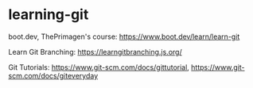 # learning-git


boot.dev, ThePrimagen's course: https://www.boot.dev/learn/learn-git

Learn Git Branching: https://learngitbranching.js.org/

Git Tutorials: https://www.git-scm.com/docs/gittutorial, https://www.git-scm.com/docs/giteveryday
